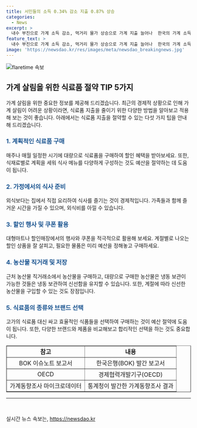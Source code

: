 ```yaml
---
title: 서민들의 소득 0.34% 감소 지출 0.87% 상승
categories:
  - News
excerpt: >
  내수 부진으로 가계 소득 감소, 먹거리 물가 상승으로 가계 지출 늘어나  한국의 가계 소득이 감소하고 먹거리 물가의 상승으로 지출이 늘어나는 어려움이 계속되고 있는 가운데, 내수가 부진한 영향으로 앞으로도 가계 살림이 나아지기 어려울 전망이다. 1·4분기를 기준으로 3인 이상 가구의 소득은 줄어들었으며, 식료품과 외식비 등 먹거리 관련 지출이 증가한 것으로 나타났다. 또한 전년 동월 대비 소비자물가 상승률이 높아지면서 가계 살림이 어려워지고 있다는 우려가 커지고 있다.
feature_text: >
  내수 부진으로 가계 소득 감소, 먹거리 물가 상승으로 가계 지출 늘어나  한국의 가계 소득이 감소하고 먹거리 물가의 상승으로 지출이 늘어나는 어려움이 계속되고 있는 가운데, 내수가 부진한 영향으로 앞으로도 가계 살림이 나아지기 어려울 전망이다. 1·4분기를 기준으로 3인 이상 가구의 소득은 줄어들었으며, 식료품과 외식비 등 먹거리 관련 지출이 증가한 것으로 나타났다. 또한 전년 동월 대비 소비자물가 상승률이 높아지면서 가계 살림이 어려워지고 있다는 우려가 커지고 있다.
image: 'https://newsdao.kr/res/images/meta/newsdao_breakingnews.jpg'
---
```


<p><img src="https://newsdao.kr/res/images/meta/newsdao_breakingnews.jpg" alt="flaretime 속보" /></p>

<h2 data-ke-size="size26">가계 살림을 위한 식료품 절약 TIP 5가지</h2>

<p data-ke-size="size16">가계 살림을 위한 중요한 정보를 제공해 드리겠습니다. 최근의 경제적 상황으로 인해 가계 살림이 어려운 상황이라면, 식료품 지출을 줄이기 위한 다양한 방법을 알아보고 적용해 보는 것이 좋습니다. 아래에서는 식료품 지출을 절약할 수 있는 다섯 가지 팁을 안내해 드리겠습니다.</p>

<h3 data-ke-size="size22"><b><span style="color: #1a5490;">1. 계획적인 식료품 구매</span></b></h3>

<p data-ke-size="size16">매주나 매월 일정한 시기에 대량으로 식료품을 구매하여 할인 혜택을 받아보세요. 또한, 식재료별로 계획을 세워 식사 메뉴를 다양하게 구성하는 것도 예산을 절약하는 데 도움이 됩니다.</p>

<h3 data-ke-size="size22"><b><span style="color: #1a5490;">2. 가정에서의 식사 준비</span></b></h3>

<p data-ke-size="size16">외식보다는 집에서 직접 요리하여 식사를 즐기는 것이 경제적입니다. 가족들과 함께 즐거운 시간을 가질 수 있으며, 외식비를 아낄 수 있습니다.</p>

<h3 data-ke-size="size22"><b><span style="color: #1a5490;">3. 할인 행사 및 쿠폰 활용</span></b></h3>

<p data-ke-size="size16">대형마트나 할인매장에서의 행사와 쿠폰을 적극적으로 활용해 보세요. 계절별로 나오는 할인 상품을 잘 살피고, 필요한 물품은 미리 예산을 정해놓고 구매하세요.</p>

<h3 data-ke-size="size22"><b><span style="color: #1a5490;">4. 농산물 직거래 및 저장</span></b></h3>

<p data-ke-size="size16">근처 농산물 직거래소에서 농산물을 구매하고, 대량으로 구매한 농산물은 냉동 보관이 가능한 것들은 냉동 보관하여 신선함을 유지할 수 있습니다. 또한, 계절에 따라 신선한 농산물을 구입할 수 있는 것도 장점입니다.</p>

<h3 data-ke-size="size22"><b><span style="color: #1a5490;">5. 식료품의 종류와 브랜드 선택</span></b></h3>

<p data-ke-size="size16">고가의 식료품 대신 싸고 효율적인 식품들을 선택하여 구매하는 것이 예산 절약에 도움이 됩니다. 또한, 다양한 브랜드와 제품을 비교해보고 합리적인 선택을 하는 것도 중요합니다.</p>

<table style="width: 100%;" border="1">
<tbody>
<tr>
<td style="text-align: center; height: 17px;"><b>참고</b></td>
<td style="text-align: center; height: 17px;"><b>내용</b></td>
</tr>
<tr>
<td style="text-align: center; height: 17px;">BOK 이슈노트 보고서</td>
<td style="text-align: center; height: 17px;">한국은행(BOK) 발간 보고서</td>
</tr>
<tr>
<td style="text-align: center; height: 17px;">OECD</td>
<td style="text-align: center; height: 17px;">경제협력개발기구(OECD)</td>
</tr>
<tr>
<td style="text-align: center; height: 17px;">가계동향조사 마이크로데이터</td>
<td style="text-align: center; height: 17px;">통계청이 발간한 가계동향조사 결과</td>
</tr>
</tbody>
</table>

<hr>

<p data-ke-size="size16">&nbsp;</p>
실시간 뉴스 속보는, <a href="https://newsdao.kr" rel="dofollow">https://newsdao.kr</a>


